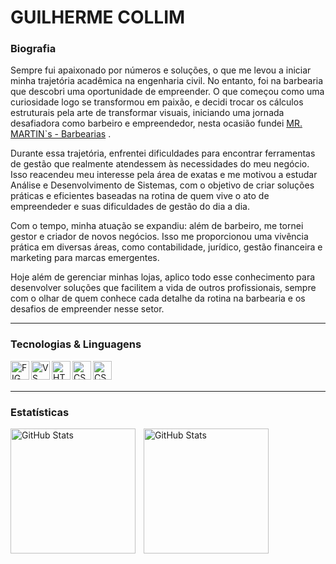 # GUILHERME COLLIM

### Biografia
Sempre fui apaixonado por números e soluções, o que me levou a iniciar minha trajetória acadêmica na engenharia civil. No entanto, foi na barbearia que descobri uma oportunidade de empreender. O que começou como uma curiosidade logo se transformou em paixão, e decidi trocar os cálculos estruturais pela arte de transformar visuais, iniciando uma jornada desafiadora como barbeiro e empreendedor, nesta ocasião fundei [MR. MARTIN`s - Barbearias](https://mrmartin.com.br/) .

Durante essa trajetória, enfrentei dificuldades para encontrar ferramentas de gestão que realmente atendessem às necessidades do meu negócio. Isso reacendeu meu interesse pela área de exatas e me motivou a estudar Análise e Desenvolvimento de Sistemas, com o objetivo de criar soluções práticas e eficientes baseadas na rotina de quem vive o ato de empreendeder e suas dificuldades de gestão do dia a dia.

Com o tempo, minha atuação se expandiu: além de barbeiro, me tornei gestor e criador de novos negócios. Isso me proporcionou uma vivência prática em diversas áreas, como contabilidade, jurídico, gestão financeira e marketing para marcas emergentes.

Hoje além de gerenciar minhas lojas, aplico todo esse conhecimento para desenvolver soluções que facilitem a vida de outros profissionais, sempre com o olhar de quem conhece cada detalhe da rotina na barbearia e os desafios de empreender nesse setor.

---
### Tecnologias & Linguagens

  <img
  align="left"
  alt="FIGMA"
  title="FIGMA"
  width="30px"
  src="https://cdn.jsdelivr.net/gh/devicons/devicon@latest/icons/figma/figma-original.svg" 
  />

 <img
  align="left"
  alt="VS CODE"
  title="VS CODE"
  width="30px"
  src="https://cdn.jsdelivr.net/gh/devicons/devicon@latest/icons/vscode/vscode-original.svg" 
  />
  
<img 
  align="left"
  alt="HTML"
  title="HTML"
  width="30px"
  src="https://cdn.jsdelivr.net/gh/devicons/devicon@latest/icons/html5/html5-original.svg" 
  />
          
 <img 
  align="left"
  alt="CSS"
  title="CSS"
  width="30px"
  src="https://cdn.jsdelivr.net/gh/devicons/devicon@latest/icons/css3/css3-original.svg" 
  />                

 <img 
  align="left"
  alt="CSS"
  title="CSS"
  width="30px"
  src="https://cdn.jsdelivr.net/gh/devicons/devicon@latest/icons/javascript/javascript-original.svg"       
  />  
  
<br/>
<br/>

---
### Estatísticas

<p>
  <img 
    align="left" 
    alt="GitHub Stats" 
    height="200" 
    style="padding-right: 10px;" 
    src="https://github-readme-stats.vercel.app/api?username=guilhermecollim&show_icons=true&theme=tokyonight&include_all_commits=true&locale=pt-br" 
  />

<img More actions
      align="left" 
      alt="GitHub Stats" 
      height="200" 
      src="https://github-readme-stats.vercel.app/api/top-langs/?username=guilhermecollim&theme=tokyonight&layout=compact&custom_title=Tecnologias&langs_count=9" 
  />


